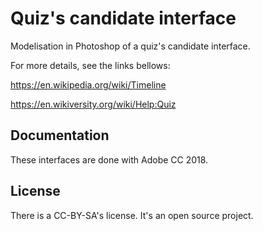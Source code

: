 # Quiz's candidate interface

Modelisation in Photoshop of a quiz's candidate interface.

For more details, see the links bellows:

https://en.wikipedia.org/wiki/Timeline

https://en.wikiversity.org/wiki/Help:Quiz

## Documentation

These interfaces are done with Adobe CC 2018.

## License

There is a CC-BY-SA's license. It's an open source project.
